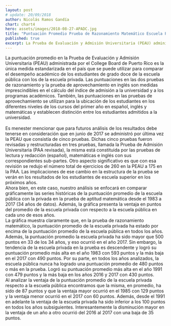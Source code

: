 ```yaml
---
layout: post
# update: 20/09/2018
author: Nicolás Ramos Gandía
chart: chart4
hero: assets/images/2018-08-27-APADC.jpg
title: "Puntuación Promedio Prueba de Razonamiento Matemático Escuela Privada y Pública "
published: true
excerpt: La Prueba de Evaluación y Admisión Universitaria (PEAU) administrada por el College Board de Puerto Rico es la única medida estandarizada en el país que se puede utilizar para comparar el desempeño académico de los estudiantes de grado doce de la escuela pública con los de la privada.
---
```


La puntuación promedio en la Prueba de Evaluación y Admisión Universitaria (PEAU) administrada por el College Board de Puerto Rico es la única medida estandarizada en el país que se puede utilizar para comparar el desempeño académico de los estudiantes de grado doce de la escuela pública con los de la escuela privada.  Las puntuaciones en las dos pruebas de razonamiento y la prueba de aprovechamiento en inglés son medidas imprescindibles en el cálculo del índice de admisión a la universidad y a los programas académicos.  También, las puntuaciones en las pruebas de aprovechamiento se utilizan para la ubicación de los estudiantes en los diferentes niveles de los cursos del primer año en español, inglés y matemáticas y establecen distinción entre los estudiantes admitidos a la universidad.  
<br/>
Es menester mencionar que para futuros análisis de los resultados debe tenerse en consideración que en junio de 2017 se administró por última vez la PEAU que consistía de cinco pruebas.  Dichas cinco pruebas fueron revisadas y restructuradas en tres pruebas, llamada la Prueba de Admisión Universitaria (PAA revisada), la misma está constituida por las pruebas de lectura y redacción (español), matemáticas e inglés con sus correspondientes sub-partes.  Otro aspecto significativo es que con esa revisión se redujo el número total de ejercicios de 260 en la PEAU a 175 en la PAA.  Las implicaciones de ese cambio en la estructura de la prueba se verán en los resultados de los estudiantes de escuela superior en los próximos años.
<br/>
Ahora bien, en este caso, nuestro análisis se enfocará en comparar gráficamente las series históricas de la puntuación promedio de la escuela pública con la privada en la prueba de aptitud matemática desde el 1983 a 2017 (34 años de datos).  Además, la gráfica presenta la ventaja en puntos del promedio de la escuela privada con respecto a la escuela pública en cada uno de esos años.
<br/>
La gráfica muestra claramente que, en la prueba de razonamiento matemático, la puntuación promedio de la escuela privada ha estado por encima de la puntuación promedio de la escuela pública en todos los años.  Además, la puntuación promedio la escuela privada ha sido mayor que 500 puntos en 33 de los 34 años, y eso ocurrió en el año 2017.  Sin embargo, la tendencia de la escuela privada en la prueba es descendente y logró su puntuación promedio más alta en el año 1983 con 593 puntos y la más baja en el 2017 con 490 puntos.  Por su parte, en todos los años analizados, la escuela pública nunca ha logrado una puntuación promedio de 480 puntos o más en la prueba.  Logró su puntuación promedio más alta en el año 1991 con 479 puntos y la más baja en los años 2016 y 2017 con 430 puntos.
<br/>
Al analizar la ventaja de la puntuación promedio de la escuela privada respecto a la escuela pública encontramos que la misma, en promedio, ha sido de 87 puntos y que la ventaja mayor ocurrió en el 1985 con 129 puntos y la ventaja menor ocurrió en el 2017 con 60 puntos.  Además, desde el 1991 en adelante la ventaja de la escuela privada ha sido inferior a los 100 puntos en todos los años subsiguientes.  Interesantemente la disminución mayor en la ventaja de un año a otro ocurrió del 2016 al 2017 con una baja de 35 puntos.
<br/>